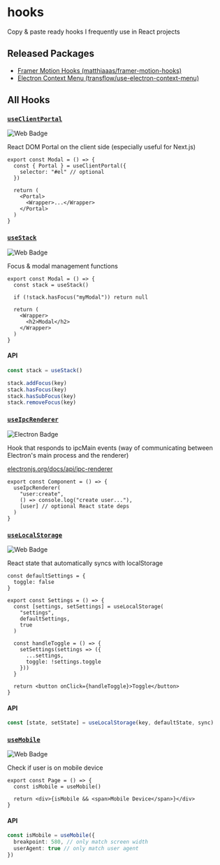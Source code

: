 # hooks

Copy & paste ready hooks I frequently use in React projects

## Released Packages

- [Framer Motion Hooks (matthiaaas/framer-motion-hooks)](https://github.com/matthiaaas/framer-motion-hooks)
- [Electron Context Menu (transflow/use-electron-context-menu)](https://github.com/transflow/use-electron-context-menu)

## All Hooks

### [`useClientPortal`](src/portal)

![Web Badge](https://img.shields.io/badge/-Web-blueviolet)

React DOM Portal on the client side (especially useful for Next.js)

```tsx
export const Modal = () => {
  const { Portal } = useClientPortal({
    selector: "#el" // optional
  })

  return (
    <Portal>
      <Wrapper>...</Wrapper>
    </Portal>
  )
}
```

### [`useStack`](src/stack)

![Web Badge](https://img.shields.io/badge/-Web-blueviolet)

Focus & modal management functions

```tsx
export const Modal = () => {
  const stack = useStack()

  if (!stack.hasFocus("myModal")) return null

  return (
    <Wrapper>
      <h2>Modal</h2>
    </Wrapper>
  )
}
```

#### API

```ts
const stack = useStack()

stack.addFocus(key)
stack.hasFocus(key)
stack.hasSubFocus(key)
stack.removeFocus(key)
```

### [`useIpcRenderer`](src/ipcRenderer)

![Electron Badge](https://img.shields.io/badge/-Electron-turquoise)

Hook that responds to ipcMain events (way of communicating between Electron's main process and the renderer)

[electronjs.org/docs/api/ipc-renderer](https://www.electronjs.org/docs/api/ipc-renderer)

```tsx
export const Component = () => {
  useIpcRenderer(
    "user:create",
    () => console.log("create user..."),
    [user] // optional React state deps
  )
}
```

### [`useLocalStorage`](src/storage)

![Web Badge](https://img.shields.io/badge/-Web-blueviolet)

React state that automatically syncs with localStorage

```tsx
const defaultSettings = {
  toggle: false
}

export const Settings = () => {
  const [settings, setSettings] = useLocalStorage(
    "settings",
    defaultSettings,
    true
  )

  const handleToggle = () => {
    setSettings(settings => ({
      ...settings,
      toggle: !settings.toggle
    }))
  }

  return <button onClick={handleToggle}>Toggle</button>
}
```

#### API

```ts
const [state, setState] = useLocalStorage(key, defaultState, sync)
```

### [`useMobile`](src/mobile)

![Web Badge](https://img.shields.io/badge/-Web-blueviolet)

Check if user is on mobile device

```tsx
export const Page = () => {
  const isMobile = useMobile()

  return <div>{isMobile && <span>Mobile Device</span>}</div>
}
```

#### API

```ts
const isMobile = useMobile({
  breakpoint: 580, // only match screen width
  userAgent: true // only match user agent
})
```
